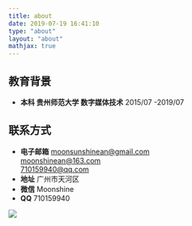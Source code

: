 ```yaml
---
title: about
date: 2019-07-19 16:41:10
type: "about"
layout: "about"
mathjax: true
---
```



[comment]: <> (## CV)

[comment]: <> ([中文版]&#40;/medias/files/cv-zh.pdf&#41;)

[comment]: <> ([English Version]&#40;/medias/files/cv-en.pdf&#41;)

## 教育背景
* <b>本科 贵州师范大学 数字媒体技术</b>
2015/07 -2019/07


## 联系方式
* <b>电子邮箱</b>
moonsunshinean@gmail.com   
moonshinean@163.com   
710159940@qq.com
* <b>地址</b>
广州市天河区
* <b>微信</b>
Moonshine
* <b>QQ</b>
710159940

![](/medias/contact.jpg)
